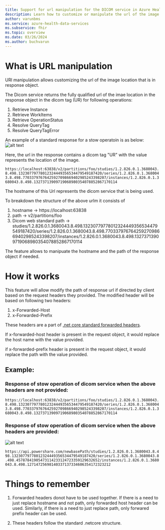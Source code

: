 ```yaml
---
title: Support for url manipulation for the DICOM service in Azure Health Data Services
description: Learn how to customize or manipulate the url of the image location that is in response object.
author: varunbms
ms.service: azure-health-data-services
ms.subservice: fhir
ms.topic: overview
ms.date: 03/26/2024
ms.author: buchvarun
---
```


# What is URL manipulation
URl manipulation allows customizing the url of the image location that is in response object.

The Dicom service returns the fully qualified url of the imae location in the response object in the dicom tag (UR)  for following operations:
1. Retrieve Instance 
2. Retrieve WorkItems
3. Retrieve OperationStatus
4. Resolve QueryTag
5. Resolve QueryTagError

An example of a standard response for a stow operatoin is as below:
![alt text](image.png)

Here, the url in the response contains a dicom tag "UR" with the value represents the location of the image.

`https://localhost:63838/v2/partitions/foo/studies/1.2.826.0.1.3680043.8.498.13230779778012324449356534479549187420/series/1.2.826.0.1.3680043.8.498.77033797676425927098669402985243398207/instances/1.2.826.0.1.3680043.8.498.13273713909719068980354078852867170114`

 The hostname of this Url represents the dicom service that is being used. 

 To breakdown the structure of the above urlm it consists of
 1. hostname -> https://localhost:63838
 2. path -> v2/partitions/foo
 3. Dicom web standard path -> studies/1.2.826.0.1.3680043.8.498.13230779778012324449356534479549187420/series/1.2.826.0.1.3680043.8.498.77033797676425927098669402985243398207/instances/1.2.826.0.1.3680043.8.498.13273713909719068980354078852867170114

 The feature allows to manipuate the hostname and the path of the response object if needed.

 # How it works
 This feature will allow modify the path of response url if directed by client based on the request headers they provided.
The modified header will be based on following two headers:
1. x-Forwarded-Host
2. x-Forwarded-Prefix

These headers are a part of [.net core standard forwarded headers](https://learn.microsoft.com/en-us/aspnet/core/host-and-deploy/proxy-load-balancer?view=aspnetcore-8.0#forwarded-headers). 

If x-forwarded-host header is present in the request object, it would replace the host name with the value provided.

if x-forwarded-prefix header is present in the request object, it would replace the path with the value provided.

## Example:
### Response of stow operation of dicom service when the above headers are not provided:
`https://localhost:63838/v2/partitions/foo/studies/1.2.826.0.1.3680043.8.498.13230779778012324449356534479549187420/series/1.2.826.0.1.3680043.8.498.77033797676425927098669402985243398207/instances/1.2.826.0.1.3680043.8.498.13273713909719068980354078852867170114`

### Response of stow operation of dicom service when the above headers are provided:

![alt text](image-1.png)

 `https://api.powershare.com/newbasePath/studies/1.2.826.0.1.3680043.8.498.13230779778012324449356534479549187420/series/1.2.826.0.1.3680043.8.498.45787841905473114233124723359129632652/instances/1.2.826.0.1.3680043.8.498.12714725698140337137334606354172323212`

 # Things to remember
 1. Forwarded headers donot have to be used together. If there is a need to just replace hostname and not path, only forwarded host header can be used. Similarly, if there is a need to just replace path, only forwared prefix header can be used.

 2. These headers follow the standard .netcore structure. 
